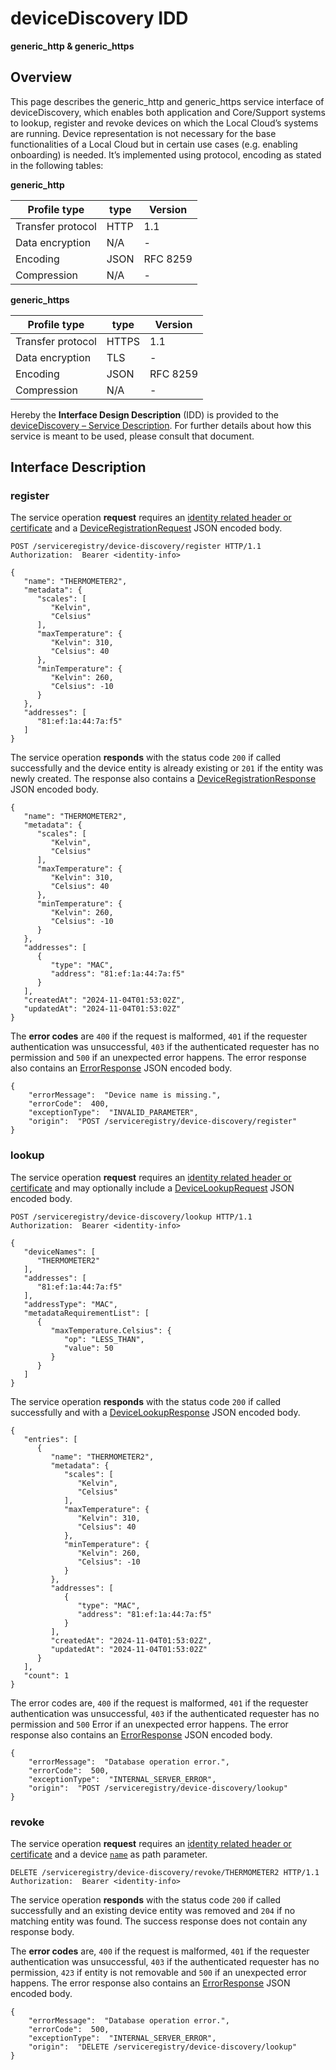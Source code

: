 # deviceDiscovery IDD
**generic_http & generic_https**

## Overview

This page describes the generic_http and generic_https service interface of deviceDiscovery, which enables both
application and Core/Support systems to lookup, register and revoke devices on which the Local Cloud’s systems
are running. Device representation is not necessary for the base functionalities of a Local Cloud but in certain
use cases (e.g. enabling onboarding) is needed. It’s implemented using protocol, encoding as stated in the
following tables:

**generic_http**

Profile type | type | Version
--- | --- | ---
Transfer protocol | HTTP | 1.1
Data encryption | N/A | -
Encoding | JSON | RFC 8259
Compression | N/A | -

**generic_https**

Profile type | type | Version
--- | --- | ---
Transfer protocol | HTTPS | 1.1
Data encryption | TLS | -
Encoding | JSON | RFC 8259
Compression | N/A | -

Hereby the **Interface Design Description** (IDD) is provided to the [deviceDiscovery – Service Description](../../assets/sd/5_0_0/device-discovery_sd.pdf). For further details about how this service is meant to be used, please consult that document.

## Interface Description

### register

The service operation **request** requires an [identity related header or certificate](../authentication_policy.md/#http) and a [DeviceRegistrationRequest](../data-models/device-registration-request.md)
JSON encoded body.

```
POST /serviceregistry/device-discovery/register HTTP/1.1
Authorization:  Bearer <identity-info>

{
   "name": "THERMOMETER2",
   "metadata": {
      "scales": [
         "Kelvin",
         "Celsius"
      ],
      "maxTemperature": {
         "Kelvin": 310,
         "Celsius": 40
      },
      "minTemperature": {
         "Kelvin": 260,
         "Celsius": -10
      }
   },
   "addresses": [      
      "81:ef:1a:44:7a:f5"
   ]
}
```

The service operation **responds** with the status code `200` if called successfully and the device entity is already existing or `201` if the entity was newly created. The response also contains a
[DeviceRegistrationResponse](../data-models/device-registration-response.md) JSON encoded body.

```
{
   "name": "THERMOMETER2",
   "metadata": {
      "scales": [
         "Kelvin",
         "Celsius"
      ],
      "maxTemperature": {
         "Kelvin": 310,
         "Celsius": 40
      },
      "minTemperature": {
         "Kelvin": 260,
         "Celsius": -10
      }
   },
   "addresses": [
      {
         "type": "MAC",
         "address": "81:ef:1a:44:7a:f5"
      }
   ],
   "createdAt": "2024-11-04T01:53:02Z",
   "updatedAt": "2024-11-04T01:53:02Z"
}
```
The **error codes** are `400` if the request is malformed, `401` if the requester authentication was unsuccessful,
`403` if the authenticated requester has no permission and
`500` if an unexpected error happens. The error response also contains an
[ErrorResponse](../data-models/error-response.md) JSON encoded body.

```
{
    "errorMessage":  "Device name is missing.",
    "errorCode":  400,
    "exceptionType":  "INVALID_PARAMETER",
    "origin":  "POST /serviceregistry/device-discovery/register"
}
```

### lookup

The service operation **request** requires an [identity related header or certificate](../authentication_policy.md/#http) and may optionally include a [DeviceLookupRequest](../data-models/device-lookup-request.md) JSON encoded body.

```
POST /serviceregistry/device-discovery/lookup HTTP/1.1
Authorization:  Bearer <identity-info>

{
   "deviceNames": [
      "THERMOMETER2"
   ],
   "addresses": [
      "81:ef:1a:44:7a:f5"
   ],
   "addressType": "MAC",
   "metadataRequirementList": [
      {
         "maxTemperature.Celsius": {
            "op": "LESS_THAN",
            "value": 50
         }
      }
   ]
}
```

The service operation **responds** with the status code `200` if called successfully and with a [DeviceLookupResponse](../data-models/device-lookup-response.md) JSON encoded body.

```
{
   "entries": [
      {
         "name": "THERMOMETER2",
         "metadata": {
            "scales": [
               "Kelvin",
               "Celsius"
            ],
            "maxTemperature": {
               "Kelvin": 310,
               "Celsius": 40
            },
            "minTemperature": {
               "Kelvin": 260,
               "Celsius": -10
            }
         },
         "addresses": [
            {
               "type": "MAC",
               "address": "81:ef:1a:44:7a:f5"
            }
         ],
         "createdAt": "2024-11-04T01:53:02Z",
         "updatedAt": "2024-11-04T01:53:02Z"
      }
   ],
   "count": 1
}
```

The error codes are, `400` if the request is malformed, `401` if the requester authentication was unsuccessful, `403` if the authenticated requester has no permission and `500` Error if an unexpected error happens. The error response also contains an [ErrorResponse](../data-models/error-response.md) JSON encoded body.

```
{
    "errorMessage":  "Database operation error.",
    "errorCode":  500,
    "exceptionType":  "INTERNAL_SERVER_ERROR",
    "origin":  "POST /serviceregistry/device-discovery/lookup"
}
```

### revoke

The service operation **request** requires an [identity related header or certificate](../authentication_policy.md/#http) and a device [`name`](../primitives.md#devicename) as path parameter.

```
DELETE /serviceregistry/device-discovery/revoke/THERMOMETER2 HTTP/1.1
Authorization:  Bearer <identity-info>
```

The service operation **responds** with the status code `200` if called successfully and an existing device
entity was removed and `204` if no matching entity was found. The success response does not contain any response body.

The **error codes** are, `400` if the request is malformed, `401` if the requester authentication was unsuccessful, `403` if the authenticated requester has no permission, `423` if entity is not removable and `500` if an unexpected error happens. The error response also contains an [ErrorResponse](../data-models/error-response.md) JSON encoded body.

```
{
    "errorMessage":  "Database operation error.",
    "errorCode":  500,
    "exceptionType":  "INTERNAL_SERVER_ERROR",
    "origin":  "DELETE /serviceregistry/device-discovery/lookup"
}
```
